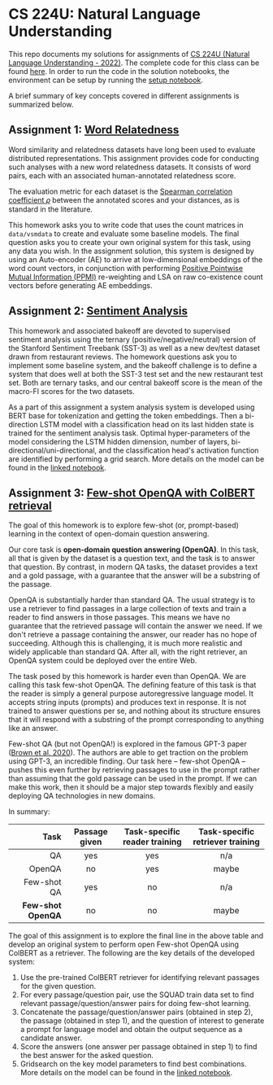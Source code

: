 # CS 224U: Natural Language Understanding
This repo documents my solutions for  assignments of 
[CS 224U (Natural Language Understanding - 2022)](http://web.stanford.edu/class/cs224u/). The complete code for this
class can be found [here](https://github.com/cgpotts/cs224u). In order to run the code in the solution notebooks, the
environment can be setup by running the [setup notebook](setup.ipynb).

A brief summary of key concepts covered in different assignments is summarized below.

## Assignment 1: [Word Relatedness](hw_wordrelatedness.ipynb)
Word similarity and relatedness datasets have long been used to evaluate distributed representations. 
This assignment provides code for conducting such analyses with a new word relatedness datasets. 
It consists of word pairs, each with an associated human-annotated relatedness score.

The evaluation metric for each dataset is the 
[Spearman correlation coefficient  𝜌](https://en.wikipedia.org/wiki/Spearman%27s_rank_correlation_coefficient) between 
the annotated scores and your distances, as is standard in the literature.

This homework asks you to write code that uses the count matrices in `data/vsmdata` to create and 
evaluate some baseline models. The final question asks you to create your own original system for this task, 
using any data you wish. In the assignment solution, this system is designed by using an Auto-encoder (AE) to 
arrive at low-dimensional embeddings of the word count vectors, in conjunction with performing 
[Positive Pointwise Mutual Information (PPMI)](https://en.wikipedia.org/wiki/Pointwise_mutual_information) re-weighting 
and LSA on raw co-existence count vectors before generating AE embeddings. 

## Assignment 2: [Sentiment Analysis](hw_sentiment.ipynb)
This homework and associated bakeoff are devoted to supervised sentiment analysis using the ternary 
(positive/negative/neutral) version of the Stanford Sentiment Treebank (SST-3) as well as a new 
dev/test dataset drawn from restaurant reviews. The homework questions ask you to implement some 
baseline system, and the bakeoff challenge is to define a system that does well at both the SST-3 test 
set and the new restaurant test set. Both are ternary tasks, and our central bakeoff score is the mean of 
the macro-FI scores for the two datasets.

As a part of this assignment a system analysis system is developed using BERT base for tokenization and getting
the token embeddings. Then a bi-direction LSTM model with a classification head on its last hidden state is 
trained for the sentiment analysis task. Optimal hyper-parameters of the model considering the LSTM hidden dimension,
number of layers, bi-directional/uni-directional, and the classification head's activation function are identified
by performing a grid search. More details on the model can be found in the [linked notebook](hw_sentiment.ipynb).

## Assignment 3: [Few-shot OpenQA with ColBERT retrieval](hw_openqa.ipynb)
The goal of this homework is to explore few-shot (or, prompt-based) learning in the context of open-domain question 
answering.

Our core task is **open-domain question answering (OpenQA)**. In this task, all that is given by the dataset is a 
question text, and the task is to answer that question. By contrast, in modern QA tasks, the dataset provides a text 
and a gold passage, with a guarantee that the answer will be a substring of the passage.

OpenQA is substantially harder than standard QA. The usual strategy is to use a retriever to find passages in a 
large collection of texts and train a reader to find answers in those passages. This means we have no 
guarantee that the retrieved passage will contain the answer we need. If we don't retrieve a passage containing 
the answer, our reader has no hope of succeeding. Although this is challenging, it is much more realistic and widely 
applicable than standard QA. After all, with the right retriever, an OpenQA system could be deployed over the entire Web.

The task posed by this homework is harder even than OpenQA. We are calling this task few-shot OpenQA. 
The defining feature of this task is that the reader is simply a general purpose autoregressive language model. 
It accepts string inputs (prompts) and produces text in response. It is not trained to answer questions per se, and 
nothing about its structure ensures that it will respond with a substring of the prompt corresponding to anything 
like an answer.

Few-shot QA (but not OpenQA!) is explored in the famous GPT-3 paper 
([Brown et al. 2020](https://arxiv.org/abs/2005.14165)). 
The authors are able to get traction on the problem using GPT-3, an incredible finding. Our task 
here – few-shot OpenQA – pushes this even further by retrieving passages to use in the prompt rather than assuming 
that the gold passage can be used in the prompt. If we can make this work, then it should be a major step towards 
flexibly and easily deploying QA technologies in new domains.

In summary:

| Task                 | Passage given | Task-specific reader training |Task-specific retriever training  | 
|---------------------:|:-------------:|:-----------------------------:|:--------------------------------:|
| QA                   | yes           | yes                           | n/a                              |
| OpenQA               | no            | yes                           | maybe                            |
| Few-shot QA          | yes           | no                            | n/a                              |
| **Few-shot OpenQA**  | no            | no                            | maybe                            |

The goal of this assignment is to explore the final line in the above table and develop an original system to
perform open Few-shot OpenQA using ColBERT as a retriever. The following are the key details of the developed system:
1. Use the pre-trained ColBERT retriever for identifying relevant passages for the given question.
2. For every passage/question pair, use the SQUAD train data set to find relevant passage/question/answer pairs for 
    doing few-shot learning.
3. Concatenate the passage/question/answer pairs (obtained in step 2), the passage (obtained in step 1), and the
    question of interest to generate a prompt for language model and obtain the output sequence as a candidate
    answer.
4. Score the answers (one answer per passage obtained in step 1) to find the best answer for the asked question.
5. Gridsearch on the key  model parameters to find best combinations.
More details on the model can be found in the [linked notebook](hw_openqa.ipynb).